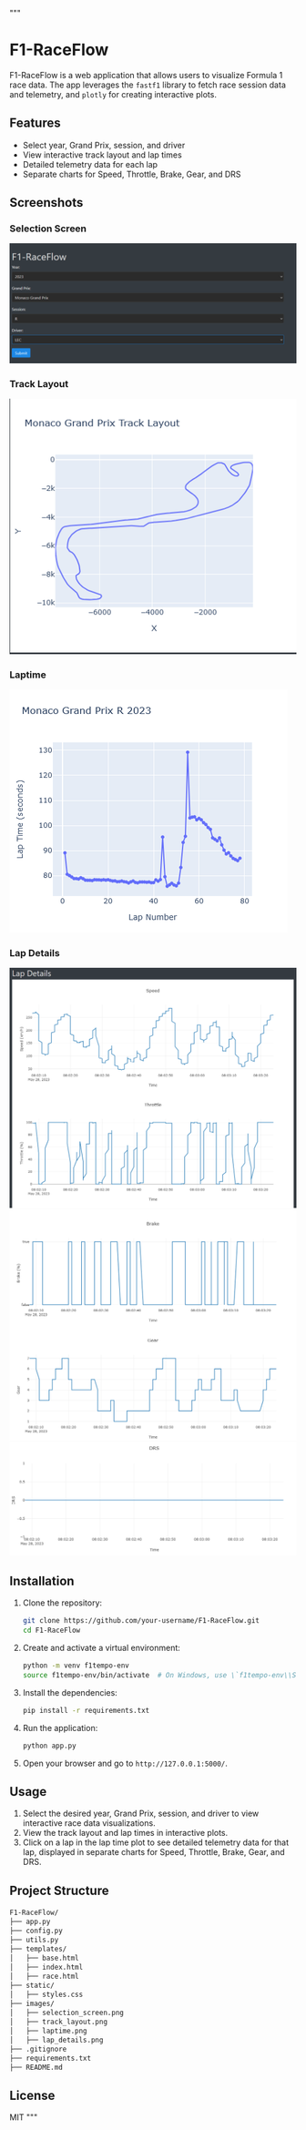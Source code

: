 """
# F1-RaceFlow

F1-RaceFlow is a web application that allows users to visualize Formula 1 race data. The app leverages the `fastf1` library to fetch race session data and telemetry, and `plotly` for creating interactive plots.

## Features

- Select year, Grand Prix, session, and driver
- View interactive track layout and lap times
- Detailed telemetry data for each lap
- Separate charts for Speed, Throttle, Brake, Gear, and DRS

## Screenshots

### Selection Screen
![Selection Screen](Images/SelectionScreen.png)

### Track Layout
![Track Layout](Images/TrackLayout.png)


### Laptime
![Laptime](Images/Laptime.png)


### Lap Details
![Lap Details-1](Images/LapDetails1.png)
![Lap Details-2](Images/LapDetails2.png)
![Lap Details-3](Images/LapDetails3.png)


## Installation

1. Clone the repository:
   ```bash
   git clone https://github.com/your-username/F1-RaceFlow.git
   cd F1-RaceFlow
   ```

2. Create and activate a virtual environment:
   ```bash
   python -m venv f1tempo-env
   source f1tempo-env/bin/activate  # On Windows, use \`f1tempo-env\\Scripts\\activate\`
   ```

3. Install the dependencies:
   ```bash
   pip install -r requirements.txt
   ```

4. Run the application:
   ```bash
   python app.py
   ```

5. Open your browser and go to `http://127.0.0.1:5000/`.

## Usage

1. Select the desired year, Grand Prix, session, and driver to view interactive race data visualizations.
2. View the track layout and lap times in interactive plots.
3. Click on a lap in the lap time plot to see detailed telemetry data for that lap, displayed in separate charts for Speed, Throttle, Brake, Gear, and DRS.

## Project Structure

```plaintext
F1-RaceFlow/
├── app.py
├── config.py
├── utils.py
├── templates/
│   ├── base.html
│   ├── index.html
│   ├── race.html
├── static/
│   ├── styles.css
├── images/
│   ├── selection_screen.png
│   ├── track_layout.png
│   ├── laptime.png
│   ├── lap_details.png
├── .gitignore
├── requirements.txt
├── README.md
```

## License

MIT
"""